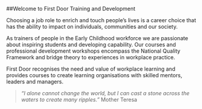 ##Welcome to First Door Training and Development

Choosing a job role to enrich and touch people’s lives is a career
choice that has the ability to impact on individuals, communities and
our society.

As trainers of people in the Early Childhood workforce we are
passionate about inspiring students and developing capability. Our
courses and professional development workshops encompass the National
Quality Framework and bridge theory to experiences in workplace
practice. 

First Door recognises the need and value of workplace learning and provides courses to create learning organisations with skilled mentors, leaders and managers. 

>    _“I alone cannot change the world, but I can cast a stone across the waters to create many ripples.”_ Mother Teresa
